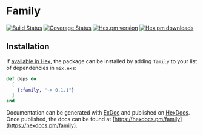 # Family

[![Build Status](https://travis-ci.org/ahtung/family.ex.svg?branch=master)](https://travis-ci.org/ahtung/family.ex)
[![Coverage Status](https://coveralls.io/repos/ahtung/family.ex/badge.svg?branch=master)](https://coveralls.io/r/ahtung/family.ex?branch=master)
[![Hex.pm version](https://img.shields.io/hexpm/v/family.svg?style=flat-square)](https://hex.pm/packages/family)
[![Hex.pm downloads](https://img.shields.io/hexpm/dt/family.svg)](https://hex.pm/packages/family)

## Installation

If [available in Hex](https://hex.pm/docs/publish), the package can be installed
by adding `family` to your list of dependencies in `mix.exs`:

```elixir
def deps do
  [
    {:family, "~> 0.1.1"}
  ]
end
```

Documentation can be generated with [ExDoc](https://github.com/elixir-lang/ex_doc)
and published on [HexDocs](https://hexdocs.pm). Once published, the docs can
be found at [https://hexdocs.pm/family](https://hexdocs.pm/family).
